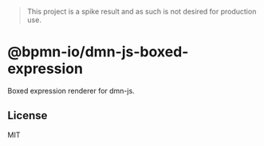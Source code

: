 > This project is a spike result and as such is not desired for production use.

# @bpmn-io/dmn-js-boxed-expression

Boxed expression renderer for dmn-js.

## License

MIT
